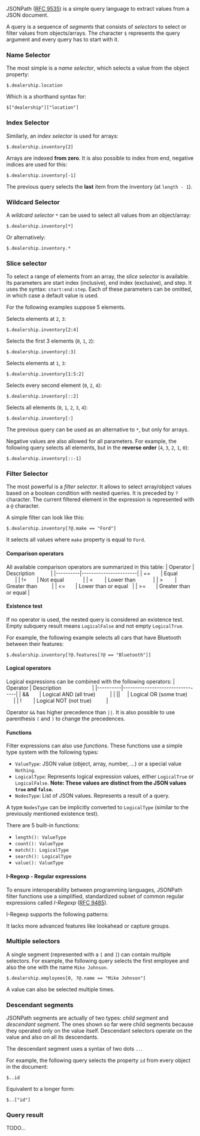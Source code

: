 JSONPath ([RFC 9535](https://datatracker.ietf.org/doc/rfc9535/)) is a simple query language to extract values from a JSON document.

A query is a sequence of *segments* that consists of *selectors* to select or filter values from objects/arrays. The character `$` represents the query argument and every query has to start with it.

### Name Selector

The most simple is a *name selector*, which selects a value from the object property:

```jsonpath
$.dealership.location
```
Which is a shorthand syntax for:
```jsonpath
$["dealership"]["location"]
```

### Index Selector

Similarly, an *index selector* is used for arrays:
```jsonpath
$.dealership.inventory[2]
```

Arrays are indexed **from zero**. It is also possible to index from end, negative indices are used for this:
```jsonpath
$.dealership.inventory[-1]
```
The previous query selects the **last** item from the inventory (at `length - 1`).

### Wildcard Selector

A *wildcard selector* `*` can be used to select all values from an object/array:
```jsonpath
$.dealership.inventory[*]
```
Or alternatively:
```jsonpath
$.dealership.inventory.*
```

### Slice selector
To select a range of elements from an array, the *slice selector* is available. Its parameters are start index (inclusive), end index (exclusive), and step. It uses the syntax: `start:end:step`. Each of these parameters can be omitted, in which case a default value is used.

For the following examples suppose 5 elements.

Selects elements at `2`, `3`:
```jsonpath
$.dealership.inventory[2:4]
```

Selects the first 3 elements (`0`, `1`, `2`):
```jsonpath
$.dealership.inventory[:3]
```

Selects elements at `1`, `3`:
```jsonpath
$.dealership.inventory[1:5:2]
```

Selects every second element (`0`, `2`, `4`):
```jsonpath
$.dealership.inventory[::2]
```

Selects all elements (`0`, `1`, `2`, `3`, `4`):
```jsonpath
$.dealership.inventory[:]
```
The previous query can be used as an alternative to `*`, but only for arrays.

Negative values are also allowed for all parameters. For example, the following query selects all elements, but in the **reverse order** (`4`, `3`, `2`, `1`, `0`):
```jsonpath
$.dealership.inventory[::-1]
```

### Filter Selector
The most powerful is a *filter selector*. It allows to select array/object values based on a boolean condition with nested queries. It is preceded by `?` character. The current filtered element in the expression is represented with a `@` character.

A simple filter can look like this:
```jsonpath
$.dealership.inventory[?@.make == "Ford"]
```
It selects all values where `make` property is equal to `Ford`.

#### Comparison operators

All available comparison operators are summarized in this table:
| Operator | Description           |
|----------|-----------------------|
| ==       | Equal                 |
| !=       | Not equal             |
| <        | Lower than            |
| >        | Greater than          |
| <=       | Lower than or equal   |
| >=       | Greater than or equal |

#### Existence test

If no operator is used, the nested query is considered an existence test. Empty subquery result means `LogicalFalse` and not empty `LogicalTrue`.

For example, the following example selects all cars that have Bluetooth between their features:
```jsonpath
$.dealership.inventory[?@.features[?@ == "Bluetooth"]]
```

#### Logical operators

Logical expressions can be combined with the following operators:
| Operator | Description                     |
|----------|---------------------------------|
| &&       | Logical AND (all true)          |
| \|\|     | Logical OR (some true)          |
| !        | Logical NOT (not true)          |

Operator `&&` has higher precedence than `||`. It is also possible to use parenthesis `(` and `)` to change the precedences.

#### Functions

Filter expressions can also use *functions*. These functions use a simple type system with the following types:

- `ValueType`: JSON value (object, array, number, ...) or a special value `Nothing`.
- `LogicalType`: Represents logical expression values, either `LogicalTrue` or `LogicalFalse`. **Note: These values are distinct from the JSON values `true` and `false`.**
- `NodesType`: List of JSON values. Represents a result of a query.

A type `NodesType` can be implicitly converted to `LogicalType` (similar to the previously mentioned existence test).

There are 5 built-in functions:
- `length(): ValueType`
- `count(): ValueType`
- `match(): LogicalType`
- `search(): LogicalType`
- `value(): ValueType`

#### I-Regexp - Regular expressions

To ensure interoperability between programming languages, JSONPath filter functions use a simplified, standardized subset of common regular expressions called *I-Regexp* ([RFC 9485](https://datatracker.ietf.org/doc/rfc9485/)).

I-Regexp supports the following patterns:

It lacks more advanced features like lookahead or capture groups.

### Multiple selectors

A single segment (represented with a `[` and `]`) can contain multiple selectors. For example, the following query selects the first employee and also the one with the name `Mike Johnson`.

```jsonpath
$.dealership.employees[0, ?@.name == "Mike Johnson"]
```

A value can also be selected multiple times.

### Descendant segments

JSONPath segments are actually of two types: *child segment* and *descendant segment*. The ones shown so far were child segments because they operated only on the value itself. Descendant selectors operate on the value and also on all its descendants.

The descendant segment uses a syntax of two dots `..`.

For example, the following query selects the property `id` from every object in the document:

```jsonpath
$..id
```

Equivalent to a longer form:
```jsonpath
$..["id"]
```

### Query result

TODO...